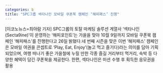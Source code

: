 ```yaml
---
categories: b
title: "SPC그룹 섹타나인 모바일 쿠폰북 캠페인 ‘해피패스’ 진행"
---
```

[이코노뉴스=최아람 기자] SPC그룹의 토탈 마케팅 솔루션 계열사 ‘섹타나인(Secta9ine)’이 운영하는 ‘해피포인트’는 가을을 맞아 10월 9일까지 모바일 쿠폰북 캠페인 ‘해피패스’를 진행한다고 26일 밝혔다.네 번째 시즌을 맞은 이번 ‘해피패스’ 캠페인은 모바일 여권을 콘셉트로 ‘Play, Eat, Enjoy’(놀고 먹고 즐기다)라는 의미를 담아 기획되었으며, 여행 떠나기 좋은 가을철에 누릴 만한 각종 즐길 거리부터 먹거리, 숙박 등 다양한 혜택이 담긴 쿠폰북을 제공한다. 한편, 섹타나인은 미션 수행 후 획득한 응모권을 활용